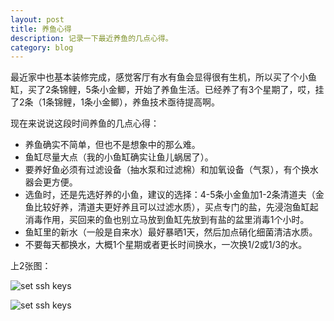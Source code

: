 ```yaml
---
layout: post
title: 养鱼心得
description: 记录一下最近养鱼的几点心得。
category: blog
---
```


最近家中也基本装修完成，感觉客厅有水有鱼会显得很有生机，所以买了个小鱼缸，买了2条锦鲤，5条小金鲫，开始了养鱼生活。已经养了有3个星期了，哎，挂了2条（1条锦鲤，1条小金鲫），养鱼技术亟待提高啊。

现在来说说这段时间养鱼的几点心得：

<ul>
    <li>养鱼确实不简单，但也不是想象中的那么难。</li>
    <li>鱼缸尽量大点（我的小鱼缸确实让鱼儿蜗居了）。</a></li>
    <li>要养好鱼必须有过滤设备（抽水泵和过滤棉）和加氧设备（气泵），有个换水器会更方便。</li>
    <li>选鱼时，还是先选好养的小鱼，建议的选择：4-5条小金鱼加1-2条清道夫（金鱼比较好养，清道夫更好养且可以过滤水质），买点专门的盐，先浸泡鱼缸起消毒作用，买回来的鱼也别立马放到鱼缸先放到有盐的盆里消毒1个小时。</li>
    <li>鱼缸里的新水（一般是自来水）最好暴晒1天，然后加点硝化细菌清洁水质。</li>
    <li>不要每天都换水，大概1个星期或者更长时间换水，一次换1/2或1/3的水。</li>
</ul>

上2张图：

![set ssh keys](/blog/images/fish/fish1.jpg)

![set ssh keys](/blog/images/fish/fish2.jpg)

